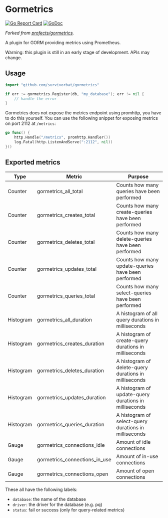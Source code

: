 # Gormetrics

[![Go Report Card](https://goreportcard.com/badge/github.com/survivorbat/gormetrics)](https://goreportcard.com/report/github.com/survivorbat/gormetrics)
[![GoDoc](https://godoc.org/github.com/survivorbat/gormetrics?status.svg)](http://godoc.org/github.com/survivorbat/gormetrics)

_Forked from [profects/gormetrics](https://github.com/profects/gormetrics)._

A plugin for GORM providing metrics using Prometheus.

Warning: this plugin is still in an early stage of development. APIs may change.

## Usage

```go
import "github.com/survivorbat/gormetrics"

if err := gormetrics.Register(db, "my_database"); err != nil {
	// handle the error
}
```

Gormetrics does not expose the metrics endpoint using promhttp, you have to do this yourself.
You can use the following snippet for exposing metrics on port 2112 at `/metrics`:

```go
go func() {
	http.Handle("/metrics", promhttp.Handler())
	log.Fatal(http.ListenAndServe(":2112", nil))
}()
```

## Exported metrics

| Type      | Metric                        | Purpose                                               |
|-----------|-------------------------------|-------------------------------------------------------|
| Counter   | gormetrics_all_total          | Counts how many queries have been performed           |
| Counter   | gormetrics_creates_total      | Counts how many create-queries have been performed    |
| Counter   | gormetrics_deletes_total      | Counts how many delete-queries have been performed    |
| Counter   | gormetrics_updates_total      | Counts how many update-queries have been performed    |
| Counter   | gormetrics_queries_total      | Counts how many select-queries have been performed    |
| Histogram | gormetrics_all_duration       | A histogram of all query durations in milliseconds    |
| Histogram | gormetrics_creates_duration   | A histogram of create-query durations in milliseconds |
| Histogram | gormetrics_deletes_duration   | A histogram of delete-query durations in milliseconds |
| Histogram | gormetrics_updates_duration   | A histogram of update-query durations in milliseconds |
| Histogram | gormetrics_queries_duration   | A histogram of select-query durations in milliseconds |
| Gauge     | gormetrics_connections_idle   | Amount of idle connections                            |
| Gauge     | gormetrics_connections_in_use | Amount of in-use connections                          |
| Gauge     | gormetrics_connections_open   | Amount of open connections                            |

These all have the following labels:

- `database`: the name of the database
- `driver`: the driver for the database (e.g. pq)
- `status`: fail or success (only for query-related metrics)
